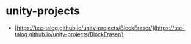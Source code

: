 # unity-projects
* [https://tee-talog.github.io/unity-projects/BlockEraser/](https://tee-talog.github.io/unity-projects/BlockEraser/)
